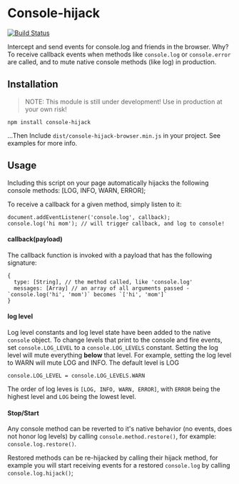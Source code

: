 # Console-hijack
[![Build Status](https://travis-ci.org/alanguir/console-hijack.svg?branch=master)](https://travis-ci.org/alanguir/console-hijack)

Intercept and send events for console.log and friends in the browser. Why? To receive callback events when methods like `console.log` or `console.error` are called, and to mute native console methods (like log) in production.

## Installation

> NOTE: This module is still under development! Use in production at your own risk!

```
npm install console-hijack
```

...Then Include `dist/console-hijack-browser.min.js` in your project. See examples for more info.

## Usage

Including this script on your page automatically hijacks the following console methods: [LOG, INFO, WARN, ERROR];

To receive a callback for a given method, simply listen to it:

```
document.addEventListener('console.log', callback);
console.log('hi mom'); // will trigger callback, and log to console!
```

#### callback(payload)

The callback function is invoked with a payload that has the following signature:

```
{
  type: [String], // the method called, like 'console.log'
  messages: [Array] // an array of all arguments passed - `console.log('hi', 'mom')` becomes `['hi', 'mom']`
}
```

#### log level

Log level constants and log level state have been added to the native `console` object. To change levels that print to the console and fire events, set `console.LOG_LEVEL` to a `console.LOG_LEVELS` constant. Setting the log level will mute everything **below** that level. For example, setting the log level to WARN will mute LOG and INFO. The default level is LOG

```
console.LOG_LEVEL = console.LOG_LEVELS.WARN
```

The order of log leves is `[LOG, INFO, WARN, ERROR]`, with `ERROR` being the highest level and `LOG` being the lowest level.

#### Stop/Start

Any console method can be reverted to it's native behavior (no events, does not honor log levels) by calling `console.method.restore()`, for example: `console.log.restore()`.

Restored methods can be re-hijacked by calling their hijack method, for example you will start receiving events for a restored `console.log` by calling `console.log.hijack()`;
